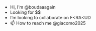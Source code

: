 -  Hi, I’m @boudaaagain
-  Looking for $$
- I’m looking to collaborate on F<RA<UD
- 📫 How to reach me @giacomo2025
